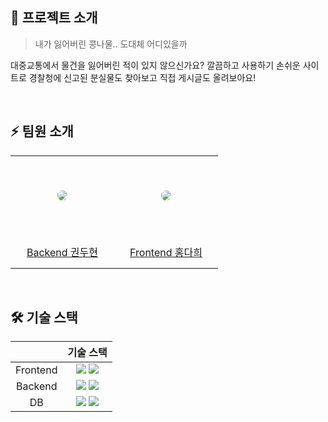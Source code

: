 ## 🎯 프로젝트 소개 

> 내가 잃어버린 콩나물.. 도대체 어디있을까
>

대중교통에서 물건을 잃어버린 적이 있지 않으신가요? 깔끔하고 사용하기 손쉬운 사이트로 경찰청에 신고된 분실물도 찾아보고 직접 게시글도 올려보아요!

<br />

## ⚡ 팀원 소개 

<table >
  <tr height="130px">
    <td align="center" width="150px">
      <a href="https://github.com/KimGaeun0806"><img src="https://avatars.githubusercontent.com/GwonDooHyeon" style="border-radius:50%"/></a>
    </td>
    <td align="center" width="150px">
      <a href="https://github.com/MinboyKim"><img src="https://avatars.githubusercontent.com/hdaisywd" style="border-radius:50%" /></a>
    </td>
  </tr>
  <tr height="50px">
    <td align="center" width="150px">
      <a href="https://github.com/GwonDooHyeon">Backend 권두현</a>
    </td>
    <td align="center" width="150px">
      <a href="https://github.com/hdaisywd">Frontend 홍다희</a>
    </td>
  </tr>
</table>

<br />

## 🛠️ 기술 스택

|  | 기술 스택 |
| :---: | :----: |
| Frontend | <img src="https://img.shields.io/badge/react-61DAFB?style=for-the-badge&logo=react&logoColor=black"> <img src="https://img.shields.io/badge/typescript-3178C6?style=for-the-badge&logo=typescript&logoColor=black"> |
| Backend  | <img src="https://img.shields.io/badge/Java-3178C6?style=for-the-badge&logo=Java&logoColor=black"> <img src="https://img.shields.io/badge/spring-%6DB33F.svg?style=for-the-badge&logo=spring&logoColor=white"> |
| DB | <img src="https://img.shields.io/badge/h2-%23DD0031.svg?style=for-the-badge&logo=h2&logoColor=white"> <img src="https://img.shields.io/badge/mysql-%4479A1.svg?style=for-the-badge&logo=mysql&logoColor=white"> |
